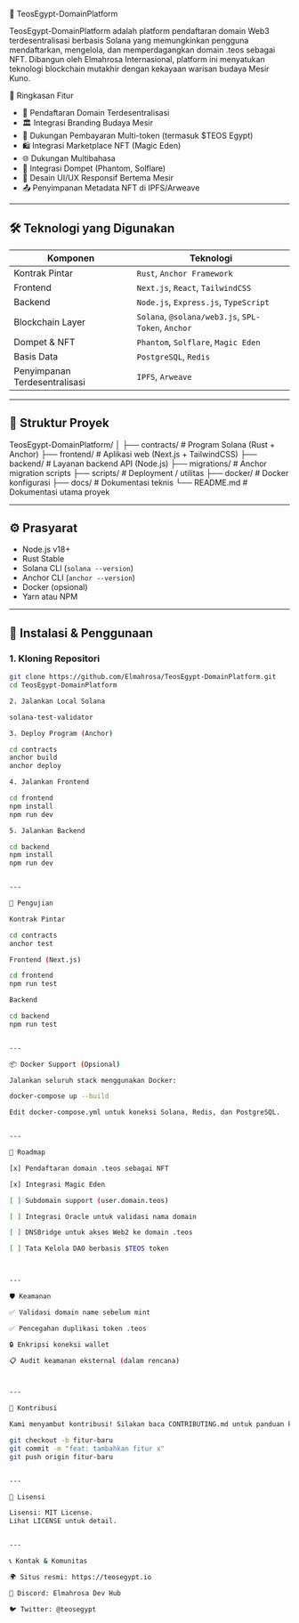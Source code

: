 🐫 TeosEgypt-DomainPlatform

TeosEgypt-DomainPlatform adalah platform pendaftaran domain Web3 terdesentralisasi berbasis Solana yang memungkinkan pengguna mendaftarkan, mengelola, dan memperdagangkan domain .teos sebagai NFT. Dibangun oleh Elmahrosa Internasional, platform ini menyatukan teknologi blockchain mutakhir dengan kekayaan warisan budaya Mesir Kuno.


📌 Ringkasan Fitur

- 🔐 Pendaftaran Domain Terdesentralisasi
- 🏛️ Integrasi Branding Budaya Mesir
- 💸 Dukungan Pembayaran Multi-token (termasuk $TEOS Egypt)
- 🛍️ Integrasi Marketplace NFT (Magic Eden)
- 🌐 Dukungan Multibahasa
- 👛 Integrasi Dompet (Phantom, Solflare)
- 📱 Desain UI/UX Responsif Bertema Mesir
- 📤 Penyimpanan Metadata NFT di IPFS/Arweave

---

## 🛠️ Teknologi yang Digunakan

| Komponen | Teknologi |
|---------|------------|
| Kontrak Pintar | `Rust`, `Anchor Framework` |
| Frontend | `Next.js`, `React`, `TailwindCSS` |
| Backend | `Node.js`, `Express.js`, `TypeScript` |
| Blockchain Layer | `Solana`, `@solana/web3.js`, `SPL-Token`, `Anchor` |
| Dompet & NFT | `Phantom`, `Solflare`, `Magic Eden` |
| Basis Data | `PostgreSQL`, `Redis` |
| Penyimpanan Terdesentralisasi | `IPFS`, `Arweave` |

---

## 📁 Struktur Proyek

TeosEgypt-DomainPlatform/ │ ├── contracts/              # Program Solana (Rust + Anchor) ├── frontend/               # Aplikasi web (Next.js + TailwindCSS) ├── backend/                # Layanan backend API (Node.js) ├── migrations/             # Anchor migration scripts ├── scripts/                # Deployment / utilitas ├── docker/                 # Docker konfigurasi ├── docs/                   # Dokumentasi teknis └── README.md               # Dokumentasi utama proyek

---

## ⚙️ Prasyarat

- Node.js v18+
- Rust Stable
- Solana CLI (`solana --version`)
- Anchor CLI (`anchor --version`)
- Docker (opsional)
- Yarn atau NPM

---

## 🚀 Instalasi & Penggunaan

### 1. Kloning Repositori
```bash
git clone https://github.com/Elmahrosa/TeosEgypt-DomainPlatform.git
cd TeosEgypt-DomainPlatform

2. Jalankan Local Solana

solana-test-validator

3. Deploy Program (Anchor)

cd contracts
anchor build
anchor deploy

4. Jalankan Frontend

cd frontend
npm install
npm run dev

5. Jalankan Backend

cd backend
npm install
npm run dev


---

🧪 Pengujian

Kontrak Pintar

cd contracts
anchor test

Frontend (Next.js)

cd frontend
npm run test

Backend

cd backend
npm run test


---

📦 Docker Support (Opsional)

Jalankan seluruh stack menggunakan Docker:

docker-compose up --build

Edit docker-compose.yml untuk koneksi Solana, Redis, dan PostgreSQL.


---

🧠 Roadmap

[x] Pendaftaran domain .teos sebagai NFT

[x] Integrasi Magic Eden

[ ] Subdomain support (user.domain.teos)

[ ] Integrasi Oracle untuk validasi nama domain

[ ] DNSBridge untuk akses Web2 ke domain .teos

[ ] Tata Kelola DAO berbasis $TEOS token



---

🛡️ Keamanan

✅ Validasi domain name sebelum mint

✅ Pencegahan duplikasi token .teos

🔒 Enkripsi koneksi wallet

📋 Audit keamanan eksternal (dalam rencana)



---

🤝 Kontribusi

Kami menyambut kontribusi! Silakan baca CONTRIBUTING.md untuk panduan kontribusi.

git checkout -b fitur-baru
git commit -m "feat: tambahkan fitur x"
git push origin fitur-baru


---

📄 Lisensi

Lisensi: MIT License.
Lihat LICENSE untuk detail.


---

📞 Kontak & Komunitas

🌍 Situs resmi: https://teosegypt.io

💬 Discord: Elmahrosa Dev Hub

🐦 Twitter: @teosegypt
